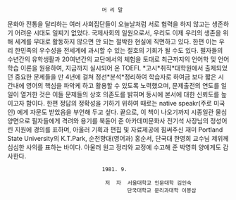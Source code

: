 ﻿
                                  머 리 말

  문화아 전통을 달리하는 여러 사회집단들이 오늘날처럼 서로 협력을 하지 않고는
생존하기 어려운 시대도 일찌기 없었다. 국제사회의 일원으로서, 우리도 이제 우리의 
생존을 위해 세계를 무대로 활동하지 않으면 안 되는 절박한 현실에 직면하고 있다.
한편 이는 우리 한민족의 우수성을 전세계에 과시할 수 있는 절호의 기회가 될 수도 있다.
  필자들의 수년간의 유학생활과 20여년간의 교단에서의 체험을 토대로 최근까지의
언어학 및 언어학습 이론을 원용하여, 지금까지 실시되어 온 TOEFL \*고시\*취직\*대학원에서
출제되었던 중요한 문제들을 만 4년에 걸쳐 정선\*분석\*정리하여 학습자로 하여금 보다 짧은
시간내에 영어의 핵심을 파악케 하고 활용할 수 있도록 노력했으며, 문제출전의 연도를 
일일이 열거한 것은 이들 문제들의 상호 의존도를 밝히며 동시에 본서에 대한 신뢰도를 
높이고자 함이다. 한편 정답의 정확성을 기하기 위하여 때로는 native speakr(주로 미국인)
에게 자문도 받았음을 부언해 두고 싶다.
  끝으로, 이 책이 나오기까지 시종일관 물심양면으로 필자들에게 격려와 용기를 북돋어 준
아카데미문화사 전기석 사장님의 정성어린 지원에 경의를 표하며, 아울러 기획과 편칩 및
자료제공에 힘써주신 재미 Portland State University의 K.T.Park, 순천향대(영어과) 
홍순서, 단국대 한영희 교수님 제위께 심심한 사의를 표하는 바이다.
  아울러 원고 정리와 교정에 수고해 준 박영희 양에게도 감사한다.

                                  1981. 9. 
 
                                   저  자  서울대학교 인문대학 김인숙
                                          단국대학교 문리과대학 이봉삼 

